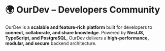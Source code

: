# 🌍 OurDev – Developers Community

OurDev is a **scalable and feature-rich platform** built for developers to **connect, collaborate, and share knowledge**. Powered by **NestJS, TypeScript, and PostgreSQL**, OurDev delivers a **high-performance, modular, and secure** backend architecture.